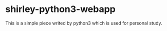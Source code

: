 # shirley-python3-webapp
This is a simple piece writed by python3 which is used for personal study. 
